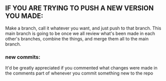 ## IF YOU ARE TRYING TO PUSH A NEW VERSION YOU MADE:

Make a branch, call it whatever you want, and just push to that branch. This main branch is going to be once we all review what's been made in each other's branches, combine the things, and merge them all to the main branch.

### new commits:
It'd be greatly appreciated if you commented what changes were made in the comments part of whenever you commit something new to the repo
